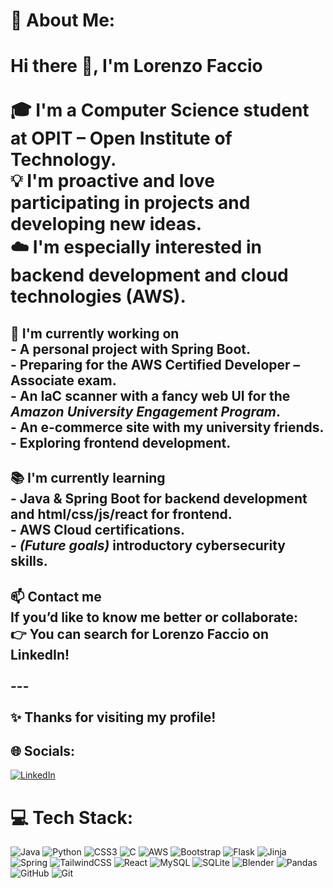 
# 💫 About Me:
# Hi there 👋, I'm Lorenzo Faccio  <br><br>🎓 I'm a **Computer Science student at OPIT – Open Institute of Technology**.  <br>💡 I'm proactive and love participating in projects and developing new ideas.  <br>☁️ I'm especially interested in **backend development** and **cloud technologies (AWS)**. 
## 🌱 I'm currently working on<br>- A personal project with **Spring Boot**.  <br>- Preparing for the **AWS Certified Developer – Associate** exam.  <br>- An **IaC scanner** with a fancy web UI for the *Amazon University Engagement Program*.  <br>- An **e-commerce site** with my university friends.  <br>- Exploring **frontend development**.  
## 📚 I'm currently learning<br>- **Java & Spring Boot** for backend development and html/css/js/react for frontend.  <br>- **AWS Cloud certifications**.  <br>- *(Future goals)* introductory **cybersecurity** skills.  
## 📫 Contact me<br>If you’d like to know me better or collaborate:  <br>👉 You can search for Lorenzo Faccio on LinkedIn!<br><br>---<br><br>✨ Thanks for visiting my profile!  


## 🌐 Socials:
[![LinkedIn](https://img.shields.io/badge/LinkedIn-%230077B5.svg?logo=linkedin&logoColor=white)](www.linkedin.com/in/lorenzo-faccio) 

# 💻 Tech Stack:
![Java](https://img.shields.io/badge/java-%23ED8B00.svg?style=for-the-badge&logo=openjdk&logoColor=white) ![Python](https://img.shields.io/badge/python-3670A0?style=for-the-badge&logo=python&logoColor=ffdd54) ![CSS3](https://img.shields.io/badge/css3-%231572B6.svg?style=for-the-badge&logo=css3&logoColor=white) ![C](https://img.shields.io/badge/c-%2300599C.svg?style=for-the-badge&logo=c&logoColor=white) ![AWS](https://img.shields.io/badge/AWS-%23FF9900.svg?style=for-the-badge&logo=amazon-aws&logoColor=white) ![Bootstrap](https://img.shields.io/badge/bootstrap-%238511FA.svg?style=for-the-badge&logo=bootstrap&logoColor=white) ![Flask](https://img.shields.io/badge/flask-%23000.svg?style=for-the-badge&logo=flask&logoColor=white) ![Jinja](https://img.shields.io/badge/jinja-white.svg?style=for-the-badge&logo=jinja&logoColor=black) ![Spring](https://img.shields.io/badge/spring-%236DB33F.svg?style=for-the-badge&logo=spring&logoColor=white) ![TailwindCSS](https://img.shields.io/badge/tailwindcss-%2338B2AC.svg?style=for-the-badge&logo=tailwind-css&logoColor=white) ![React](https://img.shields.io/badge/react-%2320232a.svg?style=for-the-badge&logo=react&logoColor=%2361DAFB) ![MySQL](https://img.shields.io/badge/mysql-4479A1.svg?style=for-the-badge&logo=mysql&logoColor=white) ![SQLite](https://img.shields.io/badge/sqlite-%2307405e.svg?style=for-the-badge&logo=sqlite&logoColor=white) ![Blender](https://img.shields.io/badge/blender-%23F5792A.svg?style=for-the-badge&logo=blender&logoColor=white) ![Pandas](https://img.shields.io/badge/pandas-%23150458.svg?style=for-the-badge&logo=pandas&logoColor=white) ![GitHub](https://img.shields.io/badge/github-%23121011.svg?style=for-the-badge&logo=github&logoColor=white) ![Git](https://img.shields.io/badge/git-%23F05033.svg?style=for-the-badge&logo=git&logoColor=white)
